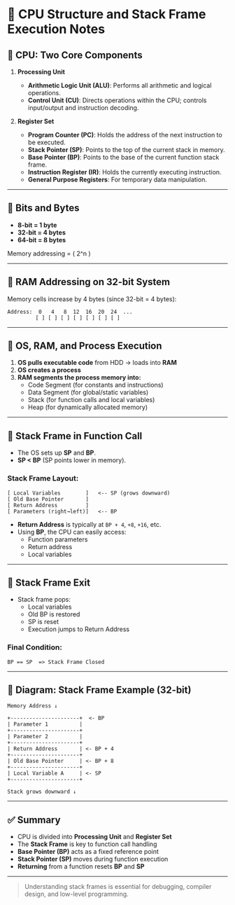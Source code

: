 # 🧠 CPU Structure and Stack Frame Execution Notes

## 🔹 CPU: Two Core Components

1. **Processing Unit**

    - **Arithmetic Logic Unit (ALU)**: Performs all arithmetic and logical operations.
    - **Control Unit (CU)**: Directs operations within the CPU; controls input/output and instruction decoding.

2. **Register Set**
    - **Program Counter (PC)**: Holds the address of the next instruction to be executed.
    - **Stack Pointer (SP)**: Points to the top of the current stack in memory.
    - **Base Pointer (BP)**: Points to the base of the current function stack frame.
    - **Instruction Register (IR)**: Holds the currently executing instruction.
    - **General Purpose Registers**: For temporary data manipulation.

---

## 🔹 Bits and Bytes

-   **8-bit = 1 byte**
-   **32-bit = 4 bytes**
-   **64-bit = 8 bytes**

Memory addressing = \( 2^n \)

---

## 🔹 RAM Addressing on 32-bit System

Memory cells increase by 4 bytes (since 32-bit = 4 bytes):

```
Address:  0   4   8  12  16  20  24  ...
         [ ] [ ] [ ] [ ] [ ] [ ] [ ]
```

---

## 🔹 OS, RAM, and Process Execution

1. **OS pulls executable code** from HDD → loads into **RAM**
2. **OS creates a process**
3. **RAM segments the process memory into:**
    - Code Segment (for constants and instructions)
    - Data Segment (for global/static variables)
    - Stack (for function calls and local variables)
    - Heap (for dynamically allocated memory)

---

## 🔹 Stack Frame in Function Call

-   The OS sets up **SP** and **BP**.
-   **SP < BP** (SP points lower in memory).

### Stack Frame Layout:

```
[ Local Variables        ]   <-- SP (grows downward)
[ Old Base Pointer       ]
[ Return Address         ]
[ Parameters (right→left)]   <-- BP
```

-   **Return Address** is typically at `BP + 4`, `+8`, `+16`, etc.
-   Using **BP**, the CPU can easily access:
    -   Function parameters
    -   Return address
    -   Local variables

---

## 🔹 Stack Frame Exit

-   Stack frame pops:
    -   Local variables
    -   Old BP is restored
    -   SP is reset
    -   Execution jumps to Return Address

### Final Condition:

```
BP == SP  => Stack Frame Closed
```

---

## 🧭 Diagram: Stack Frame Example (32-bit)

```plaintext
Memory Address ↓

+----------------------+  <- BP
| Parameter 1          |
+----------------------+
| Parameter 2          |
+----------------------+
| Return Address       | <- BP + 4
+----------------------+
| Old Base Pointer     | <- BP + 8
+----------------------+
| Local Variable A     | <- SP
+----------------------+

Stack grows downward ↓
```

---

## ✅ Summary

-   CPU is divided into **Processing Unit** and **Register Set**
-   The **Stack Frame** is key to function call handling
-   **Base Pointer (BP)** acts as a fixed reference point
-   **Stack Pointer (SP)** moves during function execution
-   **Returning** from a function resets **BP** and **SP**

---

> Understanding stack frames is essential for debugging, compiler design, and low-level programming.
